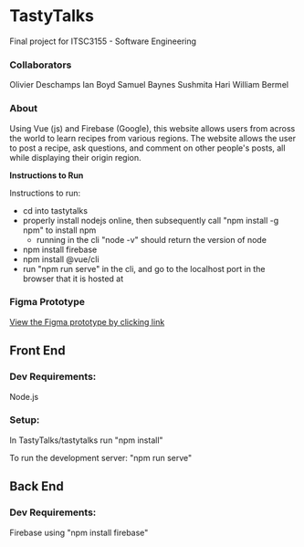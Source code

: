 # TastyTalks
Final project for ITSC3155 - Software Engineering

### Collaborators
Olivier Deschamps
Ian Boyd
Samuel Baynes
Sushmita Hari
William Bermel

### About
Using Vue (js) and Firebase (Google), this website allows users from across the 
world to learn recipes from various regions. The website allows the user to 
post a recipe, ask questions, and comment on other people's posts, all while
displaying their origin region. 

**Instructions to Run**

Instructions to run:
- cd into tastytalks
- properly install nodejs online, then subsequently call "npm install -g npm" to install npm
    - running in the cli "node -v" should return the version of node
- npm install firebase
- npm install @vue/cli
- run "npm run serve" in the cli, and go to the localhost port in the browser that it is hosted at

### Figma Prototype
[View the Figma prototype by clicking link](https://www.figma.com/proto/miPGcVLFRCXnJYF0yEROq9/TastyTalks?page-id=0%3A1&type=design&node-id=3-162&viewport=83%2C-172%2C0.2&t=uPohiySU6e9TW4c2-1&scaling=min-zoom&starting-point-node-id=3%3A162&mode=design)

## Front End
### Dev Requirements:
Node.js
### Setup: 
In TastyTalks/tastytalks run
"npm install"

To run the development server:
"npm run serve"

## Back End
### Dev Requirements:
Firebase using "npm install firebase"
